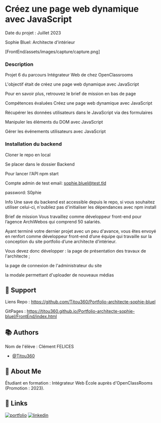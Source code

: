 # Créez une page web dynamique avec JavaScript
Date du projet : Juillet 2023


Sophie Bluel: Architecte d'intérieur


[FrontEnd/assets/images/capture/capture.png]

### Description
Projet 6 du parcours Intégrateur Web de chez OpenClassrooms

L'objectif était de créez une page web dynamique avec JavaScript

Pour en savoir plus, retrouvez le brief de mission en bas de page

Compétences évaluées
Créez une page web dynamique avec JavaScript

Récupérer les données utilisateurs dans le JavaScript via des formulaires

Manipuler les éléments du DOM avec JavaScript

Gérer les événements utilisateurs avec JavaScript

 

 

### Installation du backend
Cloner le repo en local

Se placer dans le dossier Backend

Pour lancer l'API npm start

Compte admin de test
email: sophie.bluel@test.tld

password: S0phie

Info
Une save du backend est accessible depuis le repo, si vous souhaitez utiliser celui-ci, n'oubliez pas d'initialiser les dépendances avec npm install

 

 

Brief de mission
Vous travaillez comme développeur front-end pour l’agence ArchiWebos qui comprend 50 salariés.

Ayant terminé votre dernier projet avec un peu d'avance, vous êtes envoyé en renfort comme développeur front-end d’une équipe qui travaille sur la conception du site portfolio d’une architecte d’intérieur.

Vous devez donc développer : la page de présentation des travaux de l'architecte ;

la page de connexion de l'administrateur du site

la modale permettant d'uploader de nouveaux médias


## 📄 Support
Liens Repo : https://github.com/Titou360/Portfolio-architecte-sophie-bluel

GitPages : https://titou360.github.io/Portfolio-architecte-sophie-bluel/FrontEnd/index.html




## 📚 Authors
Nom de l'élève : Clément FELICES
- [@Titou360](https://github.com/Titou360)


## 🚀 About Me
Étudiant en formation : Intégrateur Web École auprès d'OpenClassRooms (Promotion : 2023).


## 🔗 Links
[![portfolio](https://img.shields.io/badge/my_portfolio-000?style=for-the-badge&logo=ko-fi&logoColor=white)](https://github.com/Titou360)
[![linkedin](https://img.shields.io/badge/linkedin-0A66C2?style=for-the-badge&logo=linkedin&logoColor=white)](https://www.linkedin.com/in/cl%C3%A9ment-felices-30784425a/)

